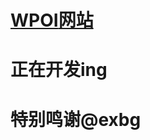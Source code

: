 # [WPOI](https://www.luogu.com.cn/team/43666)[网站](https://wpoisites.github.io/)
# 正在开发ing
# 特别鸣谢@exbg
